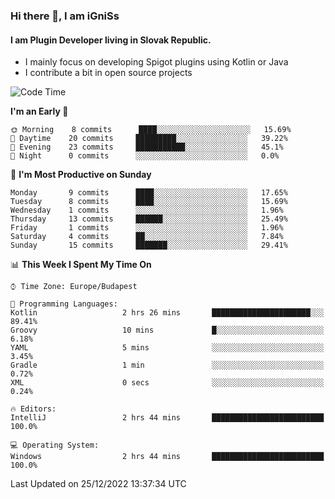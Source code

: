 ### Hi there 👋, I am iGniSs

#### I am Plugin Developer living in Slovak Republic.
- I mainly focus on developing Spigot plugins using Kotlin or Java
- I contribute a bit in open source projects

<!--START_SECTION:waka-->
![Code Time](http://img.shields.io/badge/Code%20Time-995%20hrs%2011%20mins-blue)

**I'm an Early 🐤** 

```text
🌞 Morning    8 commits      ████░░░░░░░░░░░░░░░░░░░░░   15.69% 
🌆 Daytime    20 commits     █████████░░░░░░░░░░░░░░░░   39.22% 
🌃 Evening    23 commits     ███████████░░░░░░░░░░░░░░   45.1% 
🌙 Night      0 commits      ░░░░░░░░░░░░░░░░░░░░░░░░░   0.0%

```
📅 **I'm Most Productive on Sunday** 

```text
Monday       9 commits      ████░░░░░░░░░░░░░░░░░░░░░   17.65% 
Tuesday      8 commits      ████░░░░░░░░░░░░░░░░░░░░░   15.69% 
Wednesday    1 commits      ░░░░░░░░░░░░░░░░░░░░░░░░░   1.96% 
Thursday     13 commits     ██████░░░░░░░░░░░░░░░░░░░   25.49% 
Friday       1 commits      ░░░░░░░░░░░░░░░░░░░░░░░░░   1.96% 
Saturday     4 commits      ██░░░░░░░░░░░░░░░░░░░░░░░   7.84% 
Sunday       15 commits     ███████░░░░░░░░░░░░░░░░░░   29.41%

```


📊 **This Week I Spent My Time On** 

```text
⌚︎ Time Zone: Europe/Budapest

💬 Programming Languages: 
Kotlin                   2 hrs 26 mins       ██████████████████████░░░   89.41% 
Groovy                   10 mins             █░░░░░░░░░░░░░░░░░░░░░░░░   6.18% 
YAML                     5 mins              ░░░░░░░░░░░░░░░░░░░░░░░░░   3.45% 
Gradle                   1 min               ░░░░░░░░░░░░░░░░░░░░░░░░░   0.72% 
XML                      0 secs              ░░░░░░░░░░░░░░░░░░░░░░░░░   0.24%

🔥 Editors: 
IntelliJ                 2 hrs 44 mins       █████████████████████████   100.0%

💻 Operating System: 
Windows                  2 hrs 44 mins       █████████████████████████   100.0%

```


 Last Updated on 25/12/2022 13:37:34 UTC
<!--END_SECTION:waka-->